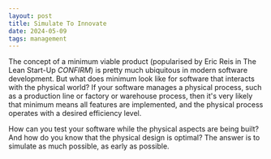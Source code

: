 ```yaml
---
layout: post
title: Simulate To Innovate
date: 2024-05-09
tags: management
---
```


The concept of a minimum viable product (popularised by Eric Reis in The Lean Start-Up *CONFIRM*) is pretty much
ubiquitous in modern software development. But what does minimum look like for software that interacts with the
physical world? If your software manages a physical process, such as a production line or factory or warehouse
process, then it's very likely that minimum means all features are implemented, and the physical process operates
with a desired efficiency level.

How can you test your software while the physical aspects are being built? And how do you know that the physical
design is optimal? The answer is to simulate as much possible, as early as possible. 

